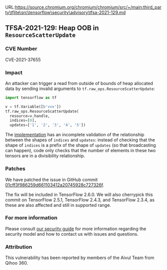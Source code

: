 URL:https://source.chromium.org/chromium/chromium/src/+/main:third_party\tflite\src\tensorflow\security\advisory\tfsa-2021-129.md
## TFSA-2021-129: Heap OOB in `ResourceScatterUpdate`

### CVE Number
CVE-2021-37655

### Impact
An attacker can trigger a read from outside of bounds of heap allocated data by
sending invalid arguments to `tf.raw_ops.ResourceScatterUpdate`:

```python
import tensorflow as tf

v = tf.Variable([b'vvv'])
tf.raw_ops.ResourceScatterUpdate(
  resource=v.handle,
  indices=[0],
  updates=['1', '2', '3', '4', '5'])
```

The
[implementation](https://github.com/tensorflow/tensorflow/blob/f24faa153ad31a4b51578f8181d3aaab77a1ddeb/tensorflow/core/kernels/resource_variable_ops.cc#L919-L923)
has an incomplete validation of the relationship between the shapes of `indices`
and `updates`: instead of checking that the shape of `indices` is a prefix of
the shape of `updates` (so that broadcasting can happen), code only checks that
the number of elements in these two tensors are in a divisibility relationship.

### Patches
We have patched the issue in GitHub commit
[01cff3f986259d661103412a20745928c727326f](https://github.com/tensorflow/tensorflow/commit/01cff3f986259d661103412a20745928c727326f).

The fix will be included in TensorFlow 2.6.0. We will also cherrypick this
commit on TensorFlow 2.5.1, TensorFlow 2.4.3, and TensorFlow 2.3.4, as these are
also affected and still in supported range.

### For more information
Please consult [our security
guide](https://github.com/tensorflow/tensorflow/blob/master/SECURITY.md) for
more information regarding the security model and how to contact us with issues
and questions.

### Attribution
This vulnerability has been reported by members of the Aivul Team from Qihoo
360.
